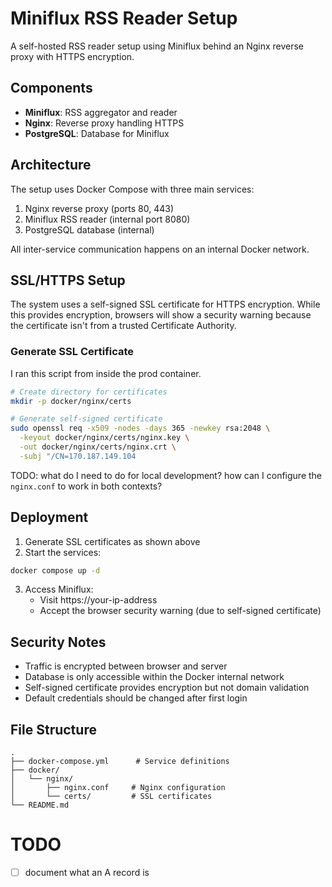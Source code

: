 # Miniflux RSS Reader Setup

A self-hosted RSS reader setup using Miniflux behind an Nginx reverse proxy with HTTPS encryption.

## Components

- **Miniflux**: RSS aggregator and reader
- **Nginx**: Reverse proxy handling HTTPS
- **PostgreSQL**: Database for Miniflux

## Architecture

The setup uses Docker Compose with three main services:
1. Nginx reverse proxy (ports 80, 443)
2. Miniflux RSS reader (internal port 8080)
3. PostgreSQL database (internal)

All inter-service communication happens on an internal Docker network.

## SSL/HTTPS Setup

The system uses a self-signed SSL certificate for HTTPS encryption. While this provides encryption, browsers will show a security warning because the certificate isn't from a trusted Certificate Authority.

### Generate SSL Certificate

I ran this script from inside the prod container. 

```bash
# Create directory for certificates
mkdir -p docker/nginx/certs

# Generate self-signed certificate
sudo openssl req -x509 -nodes -days 365 -newkey rsa:2048 \
  -keyout docker/nginx/certs/nginx.key \
  -out docker/nginx/certs/nginx.crt \
  -subj "/CN=170.187.149.104
```

TODO: what do I need to do for local development? how can I configure the `nginx.conf` to work in both contexts?

## Deployment

1. Generate SSL certificates as shown above
2. Start the services:

```bash
docker compose up -d
```

3. Access Miniflux:
   - Visit https://your-ip-address
   - Accept the browser security warning (due to self-signed certificate)

## Security Notes

- Traffic is encrypted between browser and server
- Database is only accessible within the Docker internal network
- Self-signed certificate provides encryption but not domain validation
- Default credentials should be changed after first login

## File Structure

```
.
├── docker-compose.yml      # Service definitions
├── docker/
│   └── nginx/
│       ├── nginx.conf     # Nginx configuration
│       └── certs/         # SSL certificates
└── README.md
```

# TODO

- [ ] document what an A record is
